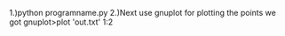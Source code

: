 1.)python programname.py
2.)Next use gnuplot for plotting the points we got
   gnuplot>plot 'out.txt' 1:2
